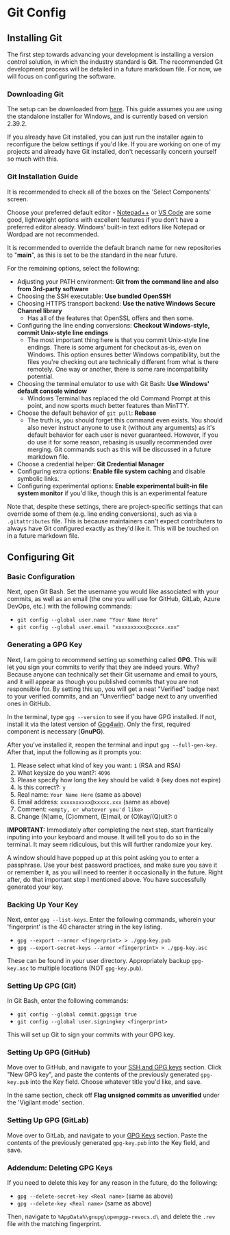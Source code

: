 # Git Config
## Installing Git
The first step towards advancing your development is installing a version control solution, in which the industry standard is **Git**. The recommended Git development process will be detailed in a future markdown file. For now, we will focus on configuring the software.

### Downloading Git
The setup can be downloaded from [here](https://git-scm.com/downloads). This guide assumes you are using the standalone installer for Windows, and is currently based on version 2.39.2.

If you already have Git installed, you can just run the installer again to reconfigure the below settings if you'd like. If you are working on one of my projects and already have Git installed, don't necessarily concern yourself so much with this.

### Git Installation Guide
It is recommended to check all of the boxes on the 'Select Components' screen.

Choose your preferred default editor - [Notepad++](https://notepad-plus-plus.org/) or [VS Code](https://code.visualstudio.com/) are some good, lightweight options with excellent features if you don't have a preferred editor already. Windows' built-in text editors like Notepad or Wordpad are not recommended.

It is recommended to override the default branch name for new repositories to "**main**", as this is set to be the standard in the near future.

For the remaining options, select the following:
- Adjusting your PATH environment: **Git from the command line and also from 3rd-party software**
- Choosing the SSH executable: **Use bundled OpenSSH**
- Choosing HTTPS transport backend: **Use the native Windows Secure Channel library**
    - Has all of the features that OpenSSL offers and then some.
- Configuring the line ending conversions: **Checkout Windows-style, commit Unix-style line endings**
    - The most important thing here is that you commit Unix-style line endings. There is some argument for checkout as-is, even on Windows. This option ensures better Windows compatibility, but the files you're checking out are technically different from what is there remotely. One way or another, there is some rare incompatibility potential.
- Choosing the terminal emulator to use with Git Bash: **Use Windows' default console window**
    - Windows Terminal has replaced the old Command Prompt at this point, and now sports much better features than MinTTY.
- Choose the default behavior of `git pull`: **Rebase**
    - The truth is, you should forget this command even exists. You should also never instruct anyone to use it (without any arguments) as it's default behavior for each user is never guaranteed. However, if you do use it for some reason, rebasing is usually recommended over merging. Git commands such as this will be discussed in a future markdown file.
- Choose a credential helper: **Git Credential Manager**
- Configuring extra options: **Enable file system caching** and disable symbolic links.
- Configuring experimental options: **Enable experimental built-in file system monitor** if you'd like, though this is an experimental feature

Note that, despite these settings, there are project-specific settings that can override some of them (e.g. line ending conversions), such as via a `.gitattributes` file. This is because maintainers can't expect contributers to always have Git configured exactly as they'd like it. This will be touched on in a future markdown file.

## Configuring Git
### Basic Configuration
Next, open Git Bash. Set the username you would like associated with your commits, as well as an email (the one you will use for GitHub, GitLab, Azure DevOps, etc.) with the following commands:

- `git config --global user.name "Your Name Here"`
- `git config --global user.email "xxxxxxxxxx@xxxxx.xxx"`

### Generating a GPG Key
Next, I am going to recommend setting up something called **GPG**. This will let you sign your commits to verify that they are indeed yours. Why? Because anyone can technically set their Git username and email to yours, and it will appear as though you published commits that you are not responsible for. By setting this up, you will get a neat "Verified" badge next to your verified commits, and an "Unverified" badge next to any unverified ones in GitHub.

In the terminal, type `gpg --version` to see if you have GPG installed. If not, install it via the latest version of [Gpg4win](https://gpg4win.org/index.html). Only the first, required component is necessary (**GnuPG**).

After you've installed it, reopen the terminal and input `gpg --full-gen-key`. After that, input the following as it prompts you:
1. Please select what kind of key you want: `1` (RSA and RSA)
2. What keysize do you want?: `4096`
3. Please specify how long the key should be valid: `0` (key does not expire)
4. Is this correct?: `y`
5. Real name: `Your Name Here` (same as above)
6. Email address: `xxxxxxxxxx@xxxxx.xxx` (same as above)
7. Comment: `<empty, or whatever you'd like>`
8. Change (N)ame, (C)omment, (E)mail, or (O)kay/(Q)uit?: `O`

**IMPORTANT:** Immediately after completing the next step, start frantically inputing into your keyboard and mouse. It will tell you to do so in the terminal. It may seem ridiculous, but this will further randomize your key.

A window should have popped up at this point asking you to enter a passphrase. Use your best password practices, and make sure you save it or remember it, as you will need to reenter it occasionally in the future. Right after, do that important step I mentioned above. You have successfully generated your key.

### Backing Up Your Key
Next, enter `gpg --list-keys`. Enter the following commands, wherein your 'fingerprint' is the 40 character string in the key listing.
- `gpg --export --armor <fingerprint> > ./gpg-key.pub`
- `gpg --export-secret-keys --armor <fingerprint> > ./gpg-key.asc`

These can be found in your user directory. Appropriately backup `gpg-key.asc` to multiple locations (NOT `gpg-key.pub`).

### Setting Up GPG (Git)
In Git Bash, enter the following commands:

- `git config --global commit.gpgsign true`
- `git config --global user.signingkey <fingerprint>`

This will set up Git to sign your commits with your GPG key.

### Setting Up GPG (GitHub)
Move over to GitHub, and navigate to your [SSH and GPG keys](https://github.com/settings/keys) section. Click "New GPG key", and paste the contents of the previously generated `gpg-key.pub` into the Key field. Choose whatever title you'd like, and save.

In the same section, check off **Flag unsigned commits as unverified** under the 'Vigilant mode' section.

### Setting Up GPG (GitLab)
Move over to GitLab, and navigate to your [GPG Keys](https://gitlab.com/-/profile/gpg_keys) section. Paste the contents of the previously generated `gpg-key.pub` into the Key field, and save.

### Addendum: Deleting GPG Keys
If you need to delete this key for any reason in the future, do the following:

- `gpg --delete-secret-key <Real name>` (same as above)
- `gpg --delete-key <Real name>` (same as above)

Then, navigate to `%AppData%\gnupg\openpgp-revocs.d\` and delete the `.rev` file with the matching fingerprint.
